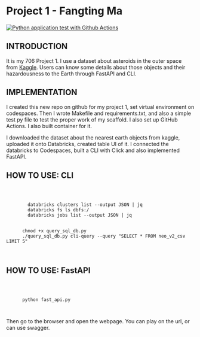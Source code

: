 # Project 1 - Fangting Ma

[![Python application test with Github Actions](https://github.com/nogibjj/scafford/actions/workflows/main.yml/badge.svg)](https://github.com/nogibjj/scafford/actions/workflows/main.yml)

## INTRODUCTION

It is my 706 Project 1. I use a dataset about asteroids in the outer space from [Kaggle](https://www.kaggle.com/datasets/sameepvani/nasa-nearest-earth-objects?select=neo_v2.csv). Users can know some details about those objects and their hazardousness to the Earth through FastAPI and CLI.

## IMPLEMENTATION

I created this new repo on github for my project 1, set virtual environment on codespaces. Then I wrote Makefile and requirements.txt, and also a simple test py file to test the proper work of my scaffold. I also set up GitHub Actions. I also built container for it.

I downloaded the dataset about the nearest earth objects from kaggle, uploaded it onto Databricks, created table UI of it. I connected the databricks to Codespaces, built a CLI with Click and also implemented FastAPI.

## HOW TO USE: CLI

<code>
  <html>
    <head>
        databricks clusters list --output JSON | jq
        databricks fs ls dbfs:/
        databricks jobs list --output JSON | jq
    </head>
    <head>
      chmod +x query_sql_db.py
      ./query_sql_db.py cli-query --query "SELECT * FROM neo_v2_csv LIMIT 5"
    </head>
  </html>
</code>

## HOW TO USE: FastAPI

<code>
  <html>
    <head>
      python fast_api.py
    </head>
  </html>
</code>

Then go to the browser and open the webpage. You can play on the url, or can use swagger.

